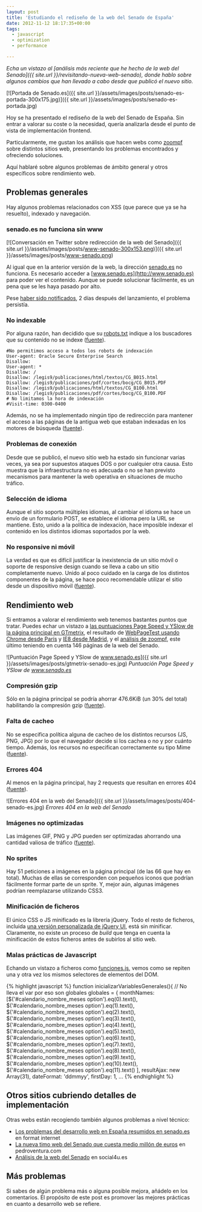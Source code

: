 ```yaml
---
layout: post
title: 'Estudiando el rediseño de la web del Senado de España'
date: 2012-11-12 18:17:35+00:00
tags:
  - javascript
  - optimization
  - performance

---
```


_Echa un vistazo al [análisis más reciente que he hecho de la web del Senado]({{ site.url }}/revisitando-nueva-web-senado), donde hablo sobre algunos cambios que han llevado a cabo desde que publicó el nuevo sitio._

[![Portada de Senado.es]({{ site.url }}/assets/images/posts/senado-es-portada-300x175.jpg)]({{ site.url }}/assets/images/posts/senado-es-portada.jpg)

Hoy se ha presentado el rediseño de la web del Senado de España. Sin entrar a valorar su coste o la necesidad, quería analizarla desde el punto de vista de implementación frontend.

Particularmente, me gustan los análisis que hacen webs como [zoompf](http://zoompf.com/blog) sobre distintos sitios web, presentando los problemas encontrados y ofreciendo soluciones.

Aquí hablaré sobre algunos problemas de ámbito general y otros específicos sobre rendimiento web.

## Problemas generales
Hay algunos problemas relacionados con XSS (que parece que ya se ha resuelto), indexado y navegación.

### senado.es no funciona sin www
[![Conversación en Twitter sobre redirección de la web del Senado]({{ site.url }}/assets/images/posts/www-senado-300x153.png)]({{ site.url }}/assets/images/posts/www-senado.png)

Al igual que en la anterior versión de la web, la dirección [senado.es](http://senado.es) no funciona. Es necesario acceder a [www.senado.es](http://www.senado.es) para poder ver el contenido. Aunque se puede solucionar fácilmente, es un pena que se les haya pasado por alto.

Pese [haber sido notificados](https://twitter.com/jmperezperez/status/267910552288911360), 2 días después del lanzamiento, el problema persistía.

### No indexable
Por alguna razón, han decidido que su [robots.txt](http://www.senado.es/robots.txt) indique a los buscadores que su contenido no se indexe ([fuente](https://twitter.com/polpitart/status/267930153592709120)).

```
#No permitimos acceso a todos los robots de indexación
User-agent: Oracle Secure Enterprise Search
Disallow:
User-agent: *
Disallow: /
Disallow: /legis9/publicaciones/html/textos/CG_B015.html
Disallow: /legis9/publicaciones/pdf/cortes/bocg/CG_B015.PDF
Disallow: /legis9/publicaciones/html/textos/CG_B100.html
Disallow: /legis9/publicaciones/pdf/cortes/bocg/CG_B100.PDF
# No limitamos la hora de indexación
#Visit-time: 0300-0400
```

Además, no se ha implementado ningún tipo de redirección para mantener el acceso a las páginas de la antigua web que estaban indexadas en los motores de búsqueda ([fuente](http://formatinternet.wordpress.com/2012/11/12/los-problemas-del-desarrollo-web-en-espana-resumidos-en-senado-es/)).

### Problemas de conexi&#243;n
Desde que se publicó, el nuevo sitio web ha estado sin funcionar varias veces, ya sea por supuestos ataques DOS o por cualquier otra causa. Esto muestra que la infraestructura no es adecuada o no se han previsto mecanismos para mantener la web operativa en situaciones de mucho tráfico.

### Selecci&#243;n de idioma
Aunque el sitio soporta múltiples idiomas, al cambiar el idioma se hace un envío de un formulario POST, se establece el idioma pero la URL se mantiene. Esto, unido a la política de indexación, hace imposible indexar el contenido en los distintos idiomas soportados por la web.

### No responsive ni m&#243;vil
La verdad es que es difícil justificar la inexistencia de un sitio móvil o soporte de responsive design cuando se lleva a cabo un sitio completamente nuevo. Unido al poco cuidado en la carga de los distintos componentes de la página, se hace poco recomendable utilizar el sitio desde un dispositivo móvil ([fuente](http://mobitest.akamai.com/m/results.cgi?testid=121114_K2_5)).

## Rendimiento web
Si entramos a valorar el rendimiento web tenemos bastantes puntos que tratar. Puedes echar un vistazo a [las puntuaciones Page Speed y YSlow de la página principal en GTmetrix](http://gtmetrix.com/reports/www.senado.es/cCUUkJUm), el resultado de [WebPageTest usando Chrome desde París](http://www.webpagetest.org/result/121112_7M_DP6/) y [IE8 desde Madrid](http://www.webpagetest.org/result/121112_RQ_F0H/), y el [análisis de zoompf](http://scans.zoompf.com/s/e2b8609e20721c1548291f3fd94acaed/report.html), este último teniendo en cuenta 146 páginas de la web del Senado.

![Puntuación Page Speed y YSlow de www.senado.es]({{ site.url }}/assets/images/posts/gtmetrix-senado-es.jpg)
_Puntuación Page Speed y YSlow de www.senado.es_

### Compresi&#243;n gzip
Sólo en la página principal se podría ahorrar 476.6KiB (un 30% del total) habilitando la compresión gzip ([fuente](http://gtmetrix.com/reports/www.senado.es/cCUUkJUm)).

### Falta de cacheo
No se especifica política alguna de cacheo de los distintos recursos (JS, PNG, JPG) por lo que el navegador decide si los cachea o no y por cuánto tiempo. Además, los recursos no especifican correctamente su tipo Mime ([fuente](http://gtmetrix.com/reports/www.senado.es/cCUUkJUm)).

### Errores 404
Al menos en la página principal, hay 2 requests que resultan en errores 404 ([fuente](http://www.webpagetest.org/result/121112_7M_DP6/1/details/)).

![Errores 404 en la web del Senado]({{ site.url }}/assets/images/posts/404-senado-es.jpg)
_Errores 404 en la web del Senado_

### Im&#225;genes no optimizadas
Las imágenes GIF, PNG y JPG pueden ser optimizadas ahorrando una cantidad valiosa de tráfico ([fuente](http://scans.zoompf.com/s/e2b8609e20721c1548291f3fd94acaed/report.html#187)).

### No sprites
Hay 51 peticiones a imágenes en la página principal (de las 66 que hay en total). Muchas de ellas se corresponden con pequeños iconos que podrían fácilmente formar parte de un sprite. Y, mejor aún, algunas imágenes podrían reemplazarse utilizando CSS3.

### Minificaci&#243;n de ficheros
El único CSS o JS minificado es la librería jQuery. Todo el resto de ficheros, incluida [una versión personalizada de jQuery UI](http://www.senado.es/web/js/jquery-ui-1.8-custom-v.js), está sin minificar. Claramente, no existe un proceso de _build_ que tenga en cuenta la minificación de estos ficheros antes de subirlos al sitio web.

### Malas pr&#225;cticas de Javascript
Echando un vistazo a ficheros como [funciones.js](http://www.senado.es/web/js/funciones.js), vemos como se repiten una y otra vez los mismos selectores de elementos del DOM.

{% highlight javascript %}
function inicializarVariablesGenerales(){
	// No lleva el var por eso son globales
	globales = {
		monthNames: [$('#calendario_nombre_meses option').eq(0).text(),
					 $('#calendario_nombre_meses option').eq(1).text(),
					 $('#calendario_nombre_meses option').eq(2).text(),
					 $('#calendario_nombre_meses option').eq(3).text(),
					 $('#calendario_nombre_meses option').eq(4).text(),
					 $('#calendario_nombre_meses option').eq(5).text(),
					 $('#calendario_nombre_meses option').eq(6).text(),
					 $('#calendario_nombre_meses option').eq(7).text(),
					 $('#calendario_nombre_meses option').eq(8).text(),
					 $('#calendario_nombre_meses option').eq(9).text(),
					 $('#calendario_nombre_meses option').eq(10).text(),
					 $('#calendario_nombre_meses option').eq(11).text()
					],
		resultAjax: new Array(31),
		dateFormat: 'ddmmyy',
		firstDay: 1,
                ...
{% endhighlight %}

## Otros sitios cubriendo detalles de implementaci&#243;n
Otras webs están recogiendo también algunos problemas a nivel técnico:

- [Los problemas del desarrollo web en España resumidos en senado.es](http://formatinternet.wordpress.com/2012/11/12/los-problemas-del-desarrollo-web-en-espana-resumidos-en-senado-es/) en format internet
- [La nueva timo web del Senado que cuesta medio millón de euros](http://www.pedroventura.com/desarrollo-web/la-nueva-timo-web-del-senado-que-cuesta-medio-millon-de-euros/) en pedroventura.com
- [Análisis de la web del Senado](http://www.social4u.es/analisis-de-la-web-del-senado/) en social4u.es

## M&#225;s problemas
Si sabes de algún problema más o alguna posible mejora, añádelo en los comentarios. El propósito de este post es promover las mejores prácticas en cuanto a desarrollo web se refiere.
